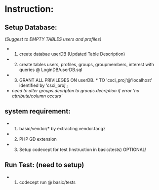 
# Instruction:

## Setup Database:
*(Suggest to EMPTY TABLES users and profiles)*
- 1. create databae userDB (Updated Table Description)
- 2. create tables users, profiles, groups, groupmembers, interest with queries @ LoginDB/userDB.sql
- 3. GRANT ALL PRIVILEGES ON userDB. * TO 'csci_proj'@'localhost' identified by 'csci_proj';
- *need to alter groups.decripton to groups.decription if error 'no attribute/column occurs'*

## system requirement: 
- 1. basic/vendor/* by extracting vendor.tar.gz
- 2. PHP GD extension
- 3. Setup codecept for test (Instruction in basic/tests) OPTIONAL!

## Run Test: (need to setup)
- 1. codecept run @ basic/tests




